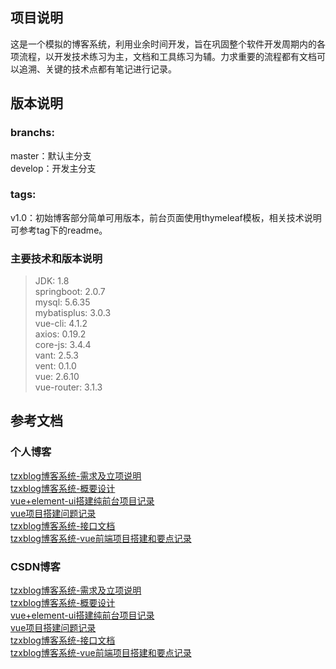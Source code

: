 ## 项目说明
这是一个模拟的博客系统，利用业余时间开发，旨在巩固整个软件开发周期内的各项流程，以开发技术练习为主，文档和工具练习为辅。力求重要的流程都有文档可以追溯、关键的技术点都有笔记进行记录。

## 版本说明
### branchs:
master：默认主分支<br/>
develop：开发主分支

### tags:
v1.0：初始博客部分简单可用版本，前台页面使用thymeleaf模板，相关技术说明可参考tag下的readme。

### 主要技术和版本说明
>JDK: 1.8 <br/>
springboot: 2.0.7 <br/>
mysql: 5.6.35 <br/>
mybatisplus: 3.0.3 <br/>
vue-cli: 4.1.2 <br/>
axios: 0.19.2 <br/>
core-js: 3.4.4 <br/>
vant: 2.5.3 <br/>
vent: 0.1.0 <br/>
vue: 2.6.10 <br/>
vue-router: 3.1.3

## 参考文档
### 个人博客
[tzxblog博客系统-需求及立项说明](https://blog.tzxcode.cn/2020/01/30/tzxblog2/)<br/>
[tzxblog博客系统-概要设计](https://blog.tzxcode.cn/2020/02/01/tzxblog3/)<br/>
[vue+element-ui搭建纯前台项目记录](https://blog.tzxcode.cn/2019/01/29/front1/)<br/>
[vue项目搭建问题记录](https://blog.tzxcode.cn/2020/01/28/vue1/)<br/>
[tzxblog博客系统-接口文档](https://blog.tzxcode.cn/2020/02/02/tzxblog4/)<br/>
[tzxblog博客系统-vue前端项目搭建和要点记录](https://blog.tzxcode.cn/2020/03/01/tzxblog5/)<br/>

### CSDN博客
[tzxblog博客系统-需求及立项说明](https://tuzongxun.blog.csdn.net/article/details/104116688)<br/>
[tzxblog博客系统-概要设计](https://blog.csdn.net/tuzongxun/article/details/104130855)<br/>
[vue+element-ui搭建纯前台项目记录](https://blog.csdn.net/tuzongxun/article/details/86688216)<br/>
[vue项目搭建问题记录](https://blog.csdn.net/tuzongxun/article/details/104100344)<br/>
[tzxblog博客系统-接口文档](https://tuzongxun.blog.csdn.net/article/details/104146216)<br/>
[tzxblog博客系统-vue前端项目搭建和要点记录](https://blog.csdn.net/tuzongxun/article/details/104590507)<br/>

